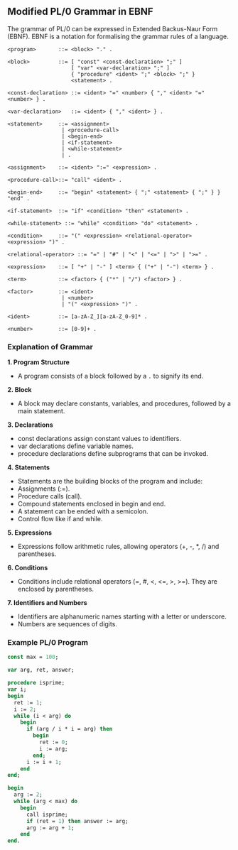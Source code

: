 
## Modified PL/0 Grammar in EBNF

The grammar of PL/0 can be expressed in Extended Backus-Naur Form (EBNF).
EBNF is a notation for formalising the grammar rules of a language.

```ebnf
<program>       ::= <block> "." .

<block>         ::= [ "const" <const-declaration> ";" ]
                    [ "var" <var-declaration> ";" ]
                    { "procedure" <ident> ";" <block> ";" }
                    <statement> .

<const-declaration> ::= <ident> "=" <number> { "," <ident> "=" <number> } .

<var-declaration>   ::= <ident> { "," <ident> } .

<statement>     ::= <assignment>
                 | <procedure-call>
                 | <begin-end>
                 | <if-statement>
                 | <while-statement>
                 | .

<assignment>    ::= <ident> ":=" <expression> .

<procedure-call>::= "call" <ident> .

<begin-end>     ::= "begin" <statement> { ";" <statement> { ";" } } "end" .

<if-statement>  ::= "if" <condition> "then" <statement> .

<while-statement> ::= "while" <condition> "do" <statement> .

<condition>     ::= "(" <expression> <relational-operator> <expression> ")" .

<relational-operator> ::= "=" | "#" | "<" | "<=" | ">" | ">=" .

<expression>    ::= [ "+" | "-" ] <term> { ("+" | "-") <term> } .

<term>          ::= <factor> { ("*" | "/") <factor> } .

<factor>        ::= <ident>
                 | <number>
                 | "(" <expression> ")" .

<ident>         ::= [a-zA-Z_][a-zA-Z_0-9]* .

<number>        ::= [0-9]+ .
```

### Explanation of Grammar

__1. Program Structure__
- A program consists of a block followed by a `.` to signify its end.

__2. Block__
- A block may declare constants, variables, and procedures, followed by a main statement.

__3. Declarations__
- const declarations assign constant values to identifiers.
- var declarations define variable names.
- procedure declarations define subprograms that can be invoked.

__4. Statements__
- Statements are the building blocks of the program and include:
- Assignments (:=).
- Procedure calls (call).
- Compound statements enclosed in begin and end.
- A statement can be ended with a semicolon.
- Control flow like if and while.

__5. Expressions__
- Expressions follow arithmetic rules, allowing operators (+, -, *, /) and parentheses.

__6. Conditions__
- Conditions include relational operators (=, #, <, <=, >, >=). They are enclosed by parentheses.

__7. Identifiers and Numbers__
- Identifiers are alphanumeric names starting with a letter or underscore.
- Numbers are sequences of digits.


### Example PL/0 Program

```pascal
const max = 100;

var arg, ret, answer;

procedure isprime;
var i;
begin
  ret := 1;
  i := 2;
  while (i < arg) do
    begin
      if (arg / i * i = arg) then
        begin
          ret := 0;
          i := arg;
        end;
      i := i + 1;
    end
end;

begin
  arg := 2;
  while (arg < max) do
    begin
      call isprime;
      if (ret = 1) then answer := arg;
      arg := arg + 1;
    end
end.
```
